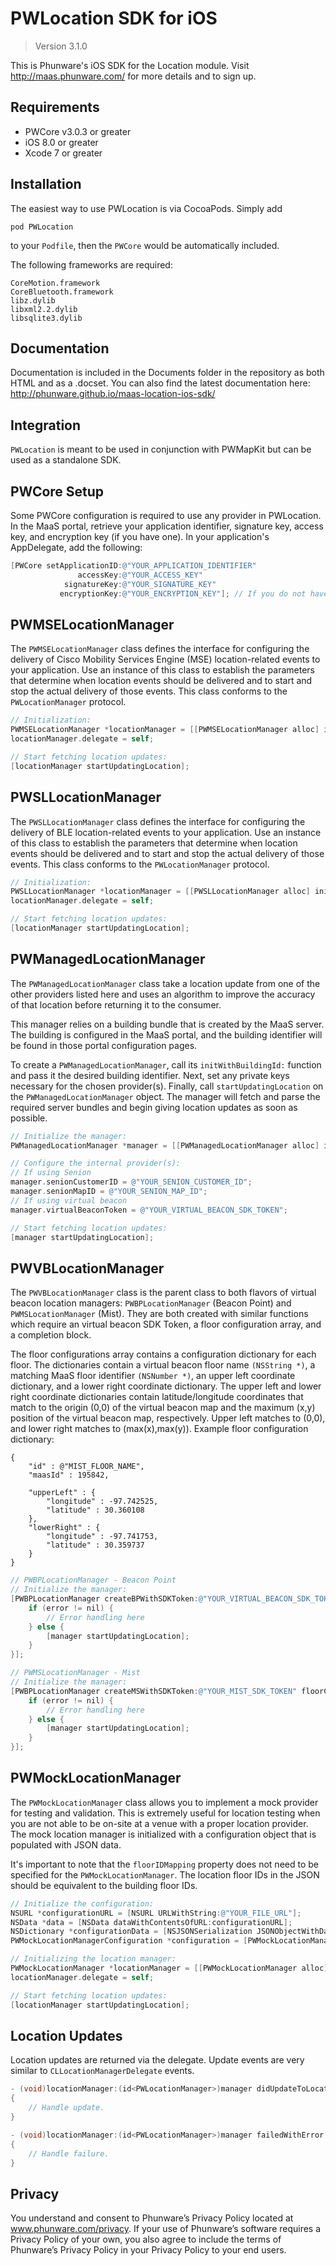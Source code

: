 PWLocation SDK for iOS
================

>Version 3.1.0

This is Phunware's iOS SDK for the Location module. Visit http://maas.phunware.com/ for more details and to sign up.

Requirements
------------

- PWCore v3.0.3 or greater
- iOS 8.0 or greater
- Xcode 7 or greater

Installation
------------

The easiest way to use PWLocation is via CocoaPods. Simply add 

`pod PWLocation` 

to your `Podfile`, then the `PWCore` would be automatically included. 


The following frameworks are required:

````
CoreMotion.framework
CoreBluetooth.framework
libz.dylib
libxml2.2.dylib
libsqlite3.dylib
````


Documentation
------------

Documentation is included in the Documents folder in the repository as both HTML and as a .docset. You can also find the latest documentation here: http://phunware.github.io/maas-location-ios-sdk/



Integration
-----------

`PWLocation` is meant to be used in conjunction with PWMapKit but can be used as a standalone SDK.

## PWCore Setup

Some PWCore configuration is required to use any provider in PWLocation. In the MaaS portal, retrieve your application identifier, signature key, access key, and encryption key (if you have one). In your application's AppDelegate, add the following:

````objective-c
[PWCore setApplicationID:@"YOUR_APPLICATION_IDENTIFIER"
               accessKey:@"YOUR_ACCESS_KEY"
            signatureKey:@"YOUR_SIGNATURE_KEY"
           encryptionKey:@"YOUR_ENCRYPTION_KEY"]; // If you do not have an encryption key, just pass an empty string here i.e. @""
````

## PWMSELocationManager

The `PWMSELocationManager` class defines the interface for configuring the delivery of Cisco Mobility Services Engine (MSE) location-related events to your application. Use an instance of this class to establish the parameters that determine when location events should be delivered and to start and stop the actual delivery of those events. This class conforms to the `PWLocationManager` protocol.

````objective-c
// Initialization:
PWMSELocationManager *locationManager = [[PWMSELocationManager alloc] initWithVenueGUID:@"YOUR_MSE_VENUE_GUID"];
locationManager.delegate = self;

// Start fetching location updates:
[locationManager startUpdatingLocation];
````

## PWSLLocationManager

The `PWSLLocationManager` class defines the interface for configuring the delivery of BLE location-related events to your application. Use an instance of this class to establish the parameters that determine when location events should be delivered and to start and stop the actual delivery of those events. This class conforms to the `PWLocationManager` protocol.

````objective-c
// Initialization:
PWSLLocationManager *locationManager = [[PWSLLocationManager alloc] initWithMapIdentifier:@"YOUR_SENION_MAP_ID" customerIdentifier:@"YOUR_SENION_CUSTOMER_ID"];
locationManager.delegate = self;

// Start fetching location updates:
[locationManager startUpdatingLocation];
````

## PWManagedLocationManager

The `PWManagedLocationManager` class take a location update from one of the other providers listed here and uses an algorithm to improve the accuracy of that location before returning it to the consumer.

This manager relies on a building bundle that is created by the MaaS server. The building is configured in the MaaS portal, and the building identifier will be found in those portal configuration pages.

To create a `PWManagedLocationManager`, call its `initWithBuildingId:` function and pass it the desired building identifier. Next, set any private keys necessary for the chosen provider(s). Finally, call `startUpdatingLocation` on the `PWManagedLocationManager` object. The manager will fetch and parse the required server bundles and begin giving location updates as soon as possible.

````objective-c
// Initialize the manager:	
PWManagedLocationManager *manager = [[PWManagedLocationManager alloc] initWithBuildingId:<YOUR_BUILDING_IDENTIFIER>];

// Configure the internal provider(s):
// If using Senion
manager.senionCustomerID = @"YOUR_SENION_CUSTOMER_ID";
manager.senionMapID = @"YOUR_SENION_MAP_ID";
// If using virtual beacon
manager.virtualBeaconToken = @"YOUR_VIRTUAL_BEACON_SDK_TOKEN";

// Start fetching location updates:
[manager startUpdatingLocation];
````

## PWVBLocationManager

The `PWVBLocationManager` class is the parent class to both flavors of virtual beacon location managers: `PWBPLocationManager` (Beacon Point) and `PWMSLocationManager` (Mist). They are both created with similar functions which require an virtual beacon SDK Token, a floor configuration array, and a completion block.

The floor configurations array contains a configuration dictionary for each floor. The dictionaries contain a virtual beacon floor name `(NSString *)`, a matching MaaS floor identifier `(NSNumber *)`, an upper left coordinate dictionary, and a lower right coordinate dictionary. The upper left and lower right coordinate dictionaries contain latitude/longitude coordinates that match to the origin (0,0) of the virtual beacon map and the maximum (x,y) position of the virtual beacon map, respectively. Upper left matches to (0,0), and lower right matches to (max(x),max(y)). Example floor configuration dictionary:
````
{
    "id" : @"MIST_FLOOR_NAME",
    "maasId" : 195842,

    "upperLeft" : {
        "longitude" : -97.742525,
        "latitude" : 30.360108
    },
    "lowerRight" : {
        "longitude" : -97.741753,
        "latitude" : 30.359737
    }
}
````

````objective-c
// PWBPLocationManager - Beacon Point
// Initialize the manager:	
[PWBPLocationManager createBPWithSDKToken:@"YOUR_VIRTUAL_BEACON_SDK_TOKEN" floorConfigurations:<YOUR_VIRTUAL_BEACON_FLOOR_CONFIGURATIONS> onComplete:^(PWBPLocationManager *manager, NSError *error) {
    if (error != nil) {
	    // Error handling here
    } else {
        [manager startUpdatingLocation];
    }
}];

// PWMSLocationManager - Mist
// Initialize the manager:	
[PWBPLocationManager createMSWithSDKToken:@"YOUR_MIST_SDK_TOKEN" floorConfigurations:<YOUR_MIST_FLOOR_CONFIGURATIONS> onComplete:^(PWMSLocationManager *manager, NSError *error) {
    if (error != nil) {
	    // Error handling here
    } else {
        [manager startUpdatingLocation];
    }
}];
````

## PWMockLocationManager

The `PWMockLocationManager` class allows you to implement a mock provider for testing and validation. This is extremely useful for location testing when you are not able to be on-site at a venue with a proper location provider. The mock location manager is initialized with a configuration object that is populated with JSON data.

It's important to note that the `floorIDMapping` property does not need to be specified for the `PWMockLocationManager`. The location floor IDs in the JSON should be equivalent to the building floor IDs.

````objective-c
// Initialize the configuration:	
NSURL *configurationURL = [NSURL URLWithString:@"YOUR_FILE_URL"];
NSData *data = [NSData dataWithContentsOfURL:configurationURL];
NSDictionary *configurationData = [NSJSONSerialization JSONObjectWithData:data options:0 error:NULL];
PWMockLocationManagerConfiguration *configuration = [PWMockLocationManagerConfiguration unpack:configurationData];

// Initializing the location manager:
PWMockLocationManager *locationManager = [[PWMockLocationManager alloc] initWithMockLocationManagerWithConfiguration:configuration];
locationManager.delegate = self;

// Start fetching location updates:
[locationManager startUpdatingLocation];
````

## Location Updates

Location updates are returned via the delegate. Update events are very similar to `CLLocationManagerDelegate` events.

````objective-c
- (void)locationManager:(id<PWLocationManager>)manager didUpdateToLocation:(id<PWLocation>)location
{
    // Handle update.
}

- (void)locationManager:(id<PWLocationManager>)manager failedWithError:(NSError *)error
{
    // Handle failure.
}
````

Privacy
-----------
You understand and consent to Phunware’s Privacy Policy located at www.phunware.com/privacy. If your use of Phunware’s software requires a Privacy Policy of your own, you also agree to include the terms of Phunware’s Privacy Policy in your Privacy Policy to your end users.